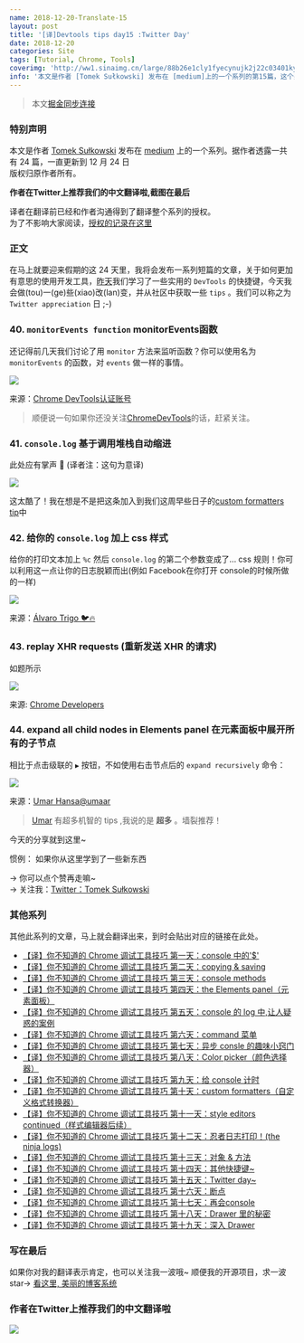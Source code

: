 ```yaml
---
name: 2018-12-20-Translate-15
layout: post
title: '[译]Devtools tips day15 :Twitter Day'
date: 2018-12-20
categories: Site
tags: [Tutorial, Chrome, Tools]
coverimg: 'http://ww1.sinaimg.cn/large/88b26e1cly1fyecynujk2j22c03401ky.jpg'
info: '本文是作者 [Tomek Sułkowski] 发布在 [medium]上的一个系列的第15篇，这个系列一共有24篇'
---
```


> 本文[掘金同步连接](https://juejin.im/post/5c1b09f9f265da616f6feb9e)

### 特别声明

本文是作者 [Tomek Sułkowski](https://twitter.com/sulco) 发布在 [medium](https://medium.com/@tomsu) 上的一个系列。据作者透露一共有 24 篇，一直更新到 12 月 24 日<br>
版权归原作者所有。<br>

**作者在Twitter上推荐我们的中文翻译啦,截图在最后**<br>

译者在翻译前已经和作者沟通得到了翻译整个系列的授权。<br>
为了不影响大家阅读，[授权的记录在这里](https://juejin.im/post/5c09a80151882521c81168a2)<br>

### 正文

在马上就要迎来假期的这 24 天里，我将会发布一系列短篇的文章，关于如何更加有意思的使用开发工具，[昨天](https://juejin.im/post/5c18b375f265da614e2c02e1)我们学习了一些实用的 `DevTools` 的快捷键，今天我会做(tou)一(ge)些(xiao)改(lan)变，并从社区中获取一些 `tips` 。我们可以称之为 `Twitter appreciation` 日 ;-)

### 40. `monitorEvents function` monitorEvents函数

还记得前几天我们讨论了用 `monitor` 方法来监听函数？你可以使用名为 `monitorEvents` 的函数，对 `events` 做一样的事情。

![](https://s19.aconvert.com/convert/p3r68-cdx67/ato5y-83u8n.gif)

来源：[Chrome DevTools认证账号](https://twitter.com/ChromeDevTools/status/976059868623855616?ref_src=twsrc%5Etfw%7Ctwcamp%5Etweetembed%7Ctwterm%5E976059868623855616&ref_url=https%3A%2F%2Fmedium.com%2Fmedia%2F3ae07457f9fa70b67bcdc1d5c261be09%3FpostId%3Da842fc58cbfd)

> 顺便说一句如果你还没关注[ChromeDevTools](https://twitter.com/ChromeDevTools)的话，赶紧关注。

### 41. `console.log` 基于调用堆栈自动缩进
此处应有掌声 🤯 (译者注：这句为意译)

![](http://ww1.sinaimg.cn/large/88b26e1cgy1fyd0ku77s3j20xc0irdgp.jpg)

这太酷了！我在想是不是把这条加入到我们这周早些日子的[custom formatters tip](https://juejin.im/post/5c1365a9e51d452f8e6034cb)中

### 42. 给你的 `console.log` 加上 css 样式

给你的打印文本加上 `%c` 然后 `console.log` 的第二个参数变成了... css 规则！你可以利用这一点让你的日志脱颖而出(例如 Facebook在你打开 console的时候所做的一样)

![](https://pbs.twimg.com/media/DuTufUnXcAAHcmu.jpg)

来源：[Álvaro Trigo  🐦🔥](https://twitter.com/IMAC2/status/1073244850059952128/photo/1)

### 43. replay XHR requests (重新发送 XHR 的请求)

如题所示

![](https://pbs.twimg.com/media/A98EnsOCMAA-M0D.png)

来源: [Chrome Developers](https://twitter.com/ChromiumDev/status/278946781843304448/photo/1)


### 44. expand all child nodes in Elements panel 在元素面板中展开所有的子节点

相比于点击级联的 `▶` 按钮，不如使用右击节点后的 `expand recursively` 命令：

![](https://s19.aconvert.com/convert/p3r68-cdx67/4lupm-xddu9.gif)

来源：[Umar Hansa@umaar](https://twitter.com/umaar/status/1058063456996225024)

> [Umar](https://twitter.com/umaar) 有超多机智的 tips ,我说的是 **超多** 。墙裂推荐！

今天的分享就到这里~

惯例： 如果你从这里学到了一些新东西

→ 你可以点个赞再走嘛~<br>
→ 关注我：[Twitter：Tomek Sułkowski](https://twitter.com/sulco)

### 其他系列

其他此系列的文章，马上就会翻译出来，到时会贴出对应的链接在此处。

- [【译】你不知道的 Chrome 调试工具技巧 第一天：console 中的'\$'](https://juejin.im/post/5c09a80151882521c81168a2)
- [【译】你不知道的 Chrome 调试工具技巧 第二天：copying & saving](https://juejin.im/post/5c0a0d5ff265da61117a1c75)
- [【译】你不知道的 Chrome 调试工具技巧 第三天：console methods](https://juejin.im/post/5c0a8ce6f265da6141716329)
- [【译】你不知道的 Chrome 调试工具技巧 第四天：the Elements panel（元素面板）](https://juejin.im/post/5c0d2d85f265da612061a62f)
- [【译】你不知道的 Chrome 调试工具技巧 第五天：console 的 log 中,让人疑惑的案例](https://juejin.im/post/5c0edc31f265da611c26d08a)
- [【译】你不知道的 Chrome 调试工具技巧 第六天：command 菜单](https://juejin.im/post/5c0ee12551882545e24ef291)
- [【译】你不知道的 Chrome 调试工具技巧 第七天：异步 consle 的趣味小窍门](https://juejin.im/post/5c0fdfc46fb9a049b13e0d82)
- [【译】你不知道的 Chrome 调试工具技巧 第八天：Color picker（颜色选择器）](https://juejin.im/post/5c10d9d1f265da6118019028)
- [【译】你不知道的 Chrome 调试工具技巧 第九天：给 console 计时](https://juejin.im/post/5c11809ef265da61141c76f1)
- [【译】你不知道的 Chrome 调试工具技巧 第十天：custom formatters（自定义格式转换器）](https://juejin.im/post/5c1365a9e51d452f8e6034cb)
- [【译】你不知道的 Chrome 调试工具技巧 第十一天：style editors continued（样式编辑器后续）](https://juejin.im/post/5c137ac3f265da617974b675)
- [【译】你不知道的 Chrome 调试工具技巧 第十二天：忍者日志打印！(the ninja logs)](https://juejin.im/post/5c16d943518825566d2365f3)
- [【译】你不知道的 Chrome 调试工具技巧 第十三天：对象 & 方法](https://juejin.im/post/5c18b2d66fb9a049d235fc82)
- [【译】你不知道的 Chrome 调试工具技巧 第十四天：其他快捷键~](https://juejin.im/post/5c18b375f265da614e2c02e1)
- [【译】你不知道的 Chrome 调试工具技巧 第十五天：Twitter day~](https://juejin.im/post/5c1b09f9f265da616f6feb9e)
- [【译】你不知道的 Chrome 调试工具技巧 第十六天：断点](https://juejin.im/post/5c1b16556fb9a049ff4e14dd)
- [【译】你不知道的 Chrome 调试工具技巧 第十七天：再会console](https://juejin.im/post/5c1b3393e51d45482717a2b7)
- [【译】你不知道的 Chrome 调试工具技巧 第十八天：Drawer 里的秘密](https://juejin.im/post/5c1b3cece51d452d1871ae37)
- [【译】你不知道的 Chrome 调试工具技巧 第十九天：深入 Drawer ](https://juejin.im/post/5c1b4df45188255e9b61fde5)


### 写在最后

如果你对我的翻译表示肯定，也可以关注我一波哦~
顺便我的开源项目，求一波 star→ [看这里, 美丽的博客系统](https://github.com/DendiSe7enGitHub/vue-blog-generater)

### 作者在Twitter上推荐我们的中文翻译啦

![](https://user-gold-cdn.xitu.io/2018/12/13/167a5ae8a72ac531?imageView2/2/w/800/q/100)
